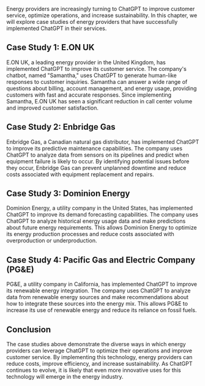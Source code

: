 
Energy providers are increasingly turning to ChatGPT to improve customer service, optimize operations, and increase sustainability. In this chapter, we will explore case studies of energy providers that have successfully implemented ChatGPT in their services.

Case Study 1: E.ON UK
---------------------

E.ON UK, a leading energy provider in the United Kingdom, has implemented ChatGPT to improve its customer service. The company's chatbot, named "Samantha," uses ChatGPT to generate human-like responses to customer inquiries. Samantha can answer a wide range of questions about billing, account management, and energy usage, providing customers with fast and accurate responses. Since implementing Samantha, E.ON UK has seen a significant reduction in call center volume and improved customer satisfaction.

Case Study 2: Enbridge Gas
--------------------------

Enbridge Gas, a Canadian natural gas distributor, has implemented ChatGPT to improve its predictive maintenance capabilities. The company uses ChatGPT to analyze data from sensors on its pipelines and predict when equipment failure is likely to occur. By identifying potential issues before they occur, Enbridge Gas can prevent unplanned downtime and reduce costs associated with equipment replacement and repairs.

Case Study 3: Dominion Energy
-----------------------------

Dominion Energy, a utility company in the United States, has implemented ChatGPT to improve its demand forecasting capabilities. The company uses ChatGPT to analyze historical energy usage data and make predictions about future energy requirements. This allows Dominion Energy to optimize its energy production processes and reduce costs associated with overproduction or underproduction.

Case Study 4: Pacific Gas and Electric Company (PG\&E)
------------------------------------------------------

PG\&E, a utility company in California, has implemented ChatGPT to improve its renewable energy integration. The company uses ChatGPT to analyze data from renewable energy sources and make recommendations about how to integrate these sources into the energy mix. This allows PG\&E to increase its use of renewable energy and reduce its reliance on fossil fuels.

Conclusion
----------

The case studies above demonstrate the diverse ways in which energy providers can leverage ChatGPT to optimize their operations and improve customer service. By implementing this technology, energy providers can reduce costs, improve efficiency, and increase sustainability. As ChatGPT continues to evolve, it is likely that even more innovative uses for this technology will emerge in the energy industry.
